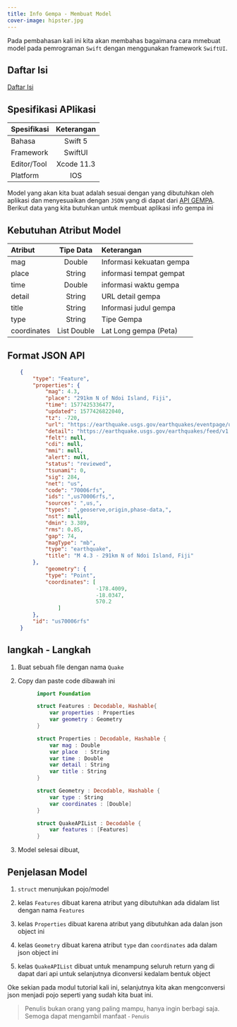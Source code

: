 ```yaml
---
title: Info Gempa - Membuat Model
cover-image: hipster.jpg
---
```


Pada pembahasan kali ini kita akan membahas bagaimana cara mmebuat model pada pemrograman `Swift` dengan menggunakan framework `SwiftUI`.
<!--more-->

## Daftar Isi ##

[Daftar Isi](https://thengoding.com/2019/12/27/j-info-gempa-daftar-isi/)


## Spesifikasi APlikasi ##

|  Spesifikasi  | Keterangan      |
| :------------ |:---------------:|
|  Bahasa       | Swift 5         |
| Framework     | SwiftUI         |
| Editor/Tool   | Xcode 11.3      |
| Platform      | IOS             | 


Model yang akan kita buat adalah sesuai dengan yang dibutuhkan oleh aplikasi dan menyesuaikan dengan `JSON`  yang di dapat dari [API GEMPA](https://earthquake.usgs.gov/earthquakes/feed/v1.0/summary/2.5_day.geojson).
Berikut data yang kita butuhkan untuk membuat aplikasi info gempa ini

## Kebutuhan Atribut Model ##

|     Atribut    |      Tipe Data      |       Keterangan        |  
| :--------------| :------------------:|:------------------------|
| mag            | Double              | Informasi kekuatan gempa|
| place          | String              | informasi tempat gempat |
| time           | Double              | informasi waktu gempa   |
| detail         | String              | URL detail gempa        |
| title          | String              | Informasi judul gempa   |
| type           | String              | Tipe Gempa              |
| coordinates    | List Double        | Lat Long gempa (Peta)  |


## Format JSON API ##

```json
    {
        "type": "Feature",
        "properties": {
            "mag": 4.3,
            "place": "291km N of Ndoi Island, Fiji",
            "time": 1577425336477,
            "updated": 1577426822040,
            "tz": -720,
            "url": "https://earthquake.usgs.gov/earthquakes/eventpage/us70006rfs",
            "detail": "https://earthquake.usgs.gov/earthquakes/feed/v1.0/detail/us70006rfs.geojson",
            "felt": null,
            "cdi": null,
            "mmi": null,
            "alert": null,
            "status": "reviewed",
            "tsunami": 0,
            "sig": 284,
            "net": "us",
            "code": "70006rfs",
            "ids": ",us70006rfs,",
            "sources": ",us,",
            "types": ",geoserve,origin,phase-data,",
            "nst": null,
            "dmin": 3.389,
            "rms": 0.85,
            "gap": 74,
            "magType": "mb",
            "type": "earthquake",
            "title": "M 4.3 - 291km N of Ndoi Island, Fiji"
        },
            "geometry": {
            "type": "Point",
            "coordinates": [
                            -178.4009,
                            -18.0347,
                            570.2
                ]
        },
        "id": "us70006rfs"
    }
```

## langkah - Langkah ##

1. Buat sebuah file dengan nama `Quake`
2. Copy dan paste code dibawah ini
   
   ```swift
         import Foundation

         struct Features : Decodable, Hashable{
             var properties : Properties
             var geometry : Geometry
         }

         struct Properties : Decodable, Hashable {
             var mag : Double
             var place  : String
             var time : Double
             var detail : String
             var title : String
         }

         struct Geometry : Decodable, Hashable {
             var type : String
             var coordinates : [Double]
         }

         struct QuakeAPIList : Decodable {
             var features : [Features]
         }
   ```

3. Model selesai dibuat,


## Penjelasan Model ##

1. `struct` menunjukan pojo/model
   
2. kelas `Features` dibuat karena atribut yang dibutuhkan ada didalam list dengan nama `Features`
   
3. kelas `Properties` dibuat karena atribut yang dibutuhkan ada dalan json object ini
   
4. kelas `Geometry` dibuat karena atribut `type` dan `coordinates` ada dalam json object ini
   
5. kelas `QuakeAPIList` dibuat untuk menampung seluruh return yang di dapat dari api untuk selanjutnya diconversi kedalam bentuk object



Oke sekian pada modul tutorial kali ini, selanjutnya kita akan mengconversi json menjadi pojo seperti yang sudah kita buat ini.


>Penulis bukan orang yang paling mampu, hanya ingin berbagi saja. Semoga dapat mengambil manfaat<small> - Penulis</small>